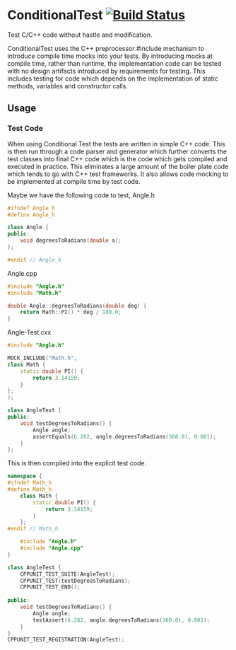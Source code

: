# ConditionalTest [![Build Status](https://travis-ci.org/niccroad/Archie.svg?branch=master)](https://travis-ci.org/niccroad/Archie)
Test C/C++ code without hastle and modification.

ConditionalTest uses the C++ preprocessor #include mechanism to introduce compile time mocks
into your tests. By introducing mocks at compile time, rather than runtime, the implementation
code can be tested with no design artifacts introduced by requirements for testing. This
includes testing for code which depends on the implementation of static methods, variables and
constructor calls.

## Usage

### Test Code

When using Conditional Test the tests are written in simple C++ code. This is then run through
a code parser and generator which further converts the test classes into final C++ code which
is the code which gets compiled and executed in practice. This eliminates a large amount of the
boiler plate code which tends to go with C++ test frameworks. It also allows code mocking to be
implemented at compile time by test code.

Maybe we have the following code to test,
Angle.h
```cpp
#ifndef Angle_h
#define Angle_h

class Angle {
public:
    void degreesToRadians(double a);
};

#endif // Angle_h
```

Angle.cpp
```cpp
#include "Angle.h"
#include "Math.h"

double Angle::degreesToRadians(double deg) {
    return Math::PI() * deg / 180.0;
}
```

Angle-Test.cxx
```cpp
#include "Angle.h"

MOCK_INCLUDE("Math.h",
class Math {
    static double PI() {
        return 3.14159;
    }
};
);

class AngleTest {
public:
    void testDegreesToRadians() {
        Angle angle;
        assertEquals(6.282, angle.degreesToRadians(360.0), 0.001);
    }
};
```

This is then compiled into the explicit test code.

```cpp
namespace {
#ifndef Math_h
#define Math_h
	class Math {
		static double PI() {
			return 3.14159;
		}
	};    
#endif // Math_h

    #include "Angle.h"
    #include "Angle.cpp"
}

class AngleTest {
    CPPUNIT_TEST_SUITE(AngleTest);
    CPPUNIT_TEST(testDegreesToRadians);
    CPPUNIT_TEST_END();
    
public:
    void testDegreesToRadians() {
        Angle angle;
        testAssert(6.282, angle.degreesToRadians(360.0), 0.001);
    }
}
CPPUNIT_TEST_REGISTRATION(AngleTest);
```
